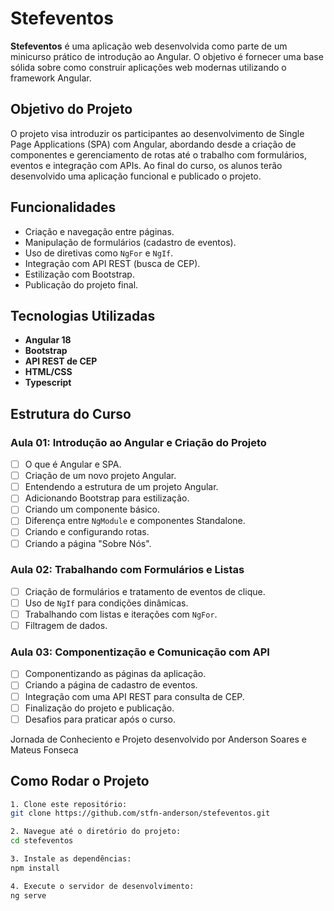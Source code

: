 # Stefeventos

**Stefeventos** é uma aplicação web desenvolvida como parte de um minicurso prático de introdução ao Angular. O objetivo é fornecer uma base sólida sobre como construir aplicações web modernas utilizando o framework Angular.

## Objetivo do Projeto

O projeto visa introduzir os participantes ao desenvolvimento de Single Page Applications (SPA) com Angular, abordando desde a criação de componentes e gerenciamento de rotas até o trabalho com formulários, eventos e integração com APIs. Ao final do curso, os alunos terão desenvolvido uma aplicação funcional e publicado o projeto.

## Funcionalidades

- Criação e navegação entre páginas.
- Manipulação de formulários (cadastro de eventos).
- Uso de diretivas como `NgFor` e `NgIf`.
- Integração com API REST (busca de CEP).
- Estilização com Bootstrap.
- Publicação do projeto final.

## Tecnologias Utilizadas

- **Angular 18**
- **Bootstrap**
- **API REST de CEP**
- **HTML/CSS**
- **Typescript**

## Estrutura do Curso

### Aula 01: Introdução ao Angular e Criação do Projeto

- [ ] O que é Angular e SPA.
- [ ] Criação de um novo projeto Angular.
- [ ] Entendendo a estrutura de um projeto Angular.
- [ ] Adicionando Bootstrap para estilização.
- [ ] Criando um componente básico.
- [ ] Diferença entre `NgModule` e componentes Standalone.
- [ ] Criando e configurando rotas.
- [ ] Criando a página "Sobre Nós".

### Aula 02: Trabalhando com Formulários e Listas

- [ ] Criação de formulários e tratamento de eventos de clique.
- [ ] Uso de `NgIf` para condições dinâmicas.
- [ ] Trabalhando com listas e iterações com `NgFor`.
- [ ] Filtragem de dados.

### Aula 03: Componentização e Comunicação com API

- [ ] Componentizando as páginas da aplicação.
- [ ] Criando a página de cadastro de eventos.
- [ ] Integração com uma API REST para consulta de CEP.
- [ ] Finalização do projeto e publicação.
- [ ] Desafios para praticar após o curso.

Jornada de Conheciento e Projeto desenvolvido por Anderson Soares e Mateus Fonseca 

## Como Rodar o Projeto

   ```bash
1. Clone este repositório:
   git clone https://github.com/stfn-anderson/stefeventos.git

2. Navegue até o diretório do projeto:
cd stefeventos

3. Instale as dependências:
npm install

4. Execute o servidor de desenvolvimento:
ng serve
